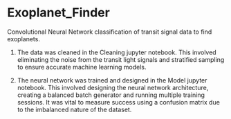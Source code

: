 # Exoplanet_Finder
Convolutional Neural Network classification of transit signal data to find exoplanets.

1. The data was cleaned in the Cleaning jupyter notebook. 
   This involved eliminating the noise from the transit light signals and stratified sampling to ensure accurate machine learning models.

2. The neural network was trained and designed in the Model jupyter notebook. 
   This involved designing the neural network architecture, creating a balanced batch generator and running multiple training sessions.
   It was vital to measure success using a confusion matrix due to the imbalanced nature of the dataset.
